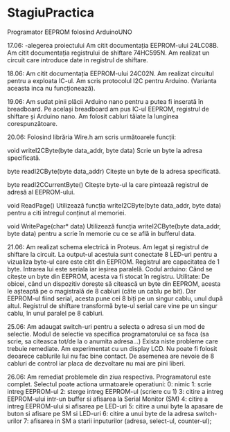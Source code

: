 # StagiuPractica
Programator EEPROM folosind ArduinoUNO


17.06:
-alegerea proiectului
Am citit documentația EEPROM-ului 24LC08B.
Am citit documentația registrului de shiftare 74HC595N.
Am realizat un circuit care introduce date in registrul de shiftare.

18.06:
Am citit documentația EEPROM-ului 24C02N.
Am realizat circuitul pentru a exploata IC-ul.
Am scris protocolul I2C pentru Arduino. (Varianta aceasta inca nu funcționează).

19.06:
Am sudat pinii plăcii Arduino nano pentru a putea fi inserată în breadboard.
Pe același breadboard am pus IC-ul EEPROM, registrul de shiftare și Arduino nano.
Am folosit cabluri tăiate la lunginea corespunzătoare.

20.06:
Folosind librăria Wire.h am scris următoarele funcții:

void writeI2CByte(byte data_addr, byte data)
Scrie un byte la adresa specificată.

byte readI2CByte(byte data_addr)
Citește un byte de la adresa specificată.

byte readI2CCurrentByte()
Citește byte-ul la care pintează registrul de adresă al EEPROM-ului.

void ReadPage()
Utilizează funcția writeI2CByte(byte data_addr, byte data) pentru a citi întregul conținut al memoriei.

void WritePage(char* data)
Utilizează funcția writeI2CByte(byte data_addr, byte data) pentru a scrie în memorie cu ce se află in bufferul data.

21.06:
Am realizat schema electrică in Proteus.
Am legat și registrul de shiftare la circuit. La output-ul acestuia sunt conectate 8 LED-uri pentru a vizualiza byte-ul care este citit din EEPROM.
Registrul are capacitatea de 1 byte. Intrarea lui este seriala iar ieșirea paralelă.
Codul arduino: Când se citește un byte din EEPROM, acesta va fi stocat în registru.
Utilitate: De obicei, când un dispozitiv dorește să citească un byte din EEPROM, acesta le așteaptă pe o magistrală de 8 cabluri (câte un cablu pe bit).
Dar EEPROM-ul fiind serial, acesta pune cei 8 biți pe un singur cablu, unul după altul.
Registrul de shiftare transformă byte-ul serial care vine pe un singur cablu, în unul paralel pe 8 cabluri.

25.06:
Am adaugat switch-uri pentru a selecta o adresa si un mod de selectie.
Modul de selectie va specifica programatorului ce sa faca (sa scrie, sa citeasca tot/de la o anumita adresa...)
Exista niste probleme care trebuie remediate.
Am experimentat cu un display LCD. Nu poate fi folosit deoarece cablurile lui nu fac bine contact.
De asemenea are nevoie de 8 cabluri de control iar placa de dezvoltare nu mai are pini liberi.

26.06:
Am remediat problemele din ziua respectiva.
Programatorul este complet.
Selectul poate actiona urmatoarele operatiuni:
0: nimic
1: scrie intreg EEPROM-ul
2: sterge intreg EEPROM-ul (scriere cu 1)
3: citire a intreg EEPROM-ului intr-un buffer si afisarea la Serial Monitor (SM)
4: citire a intreg EEPROM-ului si afisarea pe LED-uri
5: citire a unui byte la apasare de buton si afisare pe SM si LED-uri
6: citire a unui byte de la adresa switch-urilor
7: afisarea in SM a starii inputurilor (adresa, select-ul, counter-ul);


